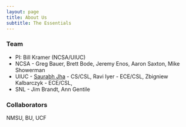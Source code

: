 ```yaml
---
layout: page
title: About Us
subtitle: The Essentials
---
```


### Team ###
* PI: Bill Kramer (NCSA/UIUC)
* NCSA - Greg Bauer, Brett Bode, Jeremy Enos, Aaron Saxton, Mike Showerman
* UIUC - [Saurabh Jha](http://sjha8.web.engr.illinois.edu) - CS/CSL, Ravi Iyer - ECE/CSL, Zbigniew Kalbarczyk - ECE/CSL,
* SNL - Jim Brandt, Ann Gentile

### Collaborators ###
NMSU, BU, UCF
